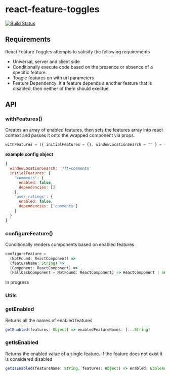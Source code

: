 # react-feature-toggles

[![Build Status](https://travis-ci.com/paralleldrive/react-feature-toggles.svg?token=Ba8H1FN3UT5CqqFhs2AM&branch=master)](https://travis-ci.com/paralleldrive/react-feature-toggles)

## Requirements

React Feature Toggles attempts to satisify the following requirements

* Universal, server and client side
* Conditionally execute code based on the presence or absence of a specific feature. 
* Toggle features on with url parameters
* Feature Dependency. If a feature depends a another feature that is disabled, then neither of them should exectue.

## API

### withFeatures()

Creates an array of enabled features, then sets the features array into react context and passes it onto the wrapped component via props.

```javascript
withFeatures = ({ initialFeatures = {}, windowLocationSearch = "" } = {}) => (Component: ReactComponent) => WrappedComponent: ReactComponent
```


__example config object__

```javascript
{
  windowLocationSearch: '?ft=comments'
  initialFeatures: {
    'comments': {
      enabled: false,
      dependencies: []
    },
    'user-ratings': {
      enabled: false,
      dependencies: ['comments']
    }
  }
}
```

### configureFeature()

Conditionally renders components based on enabled features

```javascript
configureFeature =
  (NotFound: ReactComponent) =>
  (featureName: String) => 
  (Component: ReactComponent) =>
  (FallbackComponent = NotFound: ReactComponent) => ReactComponent | null
```


In progress

### Utils

### getEnabled
Returns all the names of enabled features
```javascript
getEnabled(features: Object) => enabledFeatureNames: [...String]
```

### getIsEnabled
Returns the enabled value of a single feature. If the feature does not exist it is considered disabled
```javascript
getIsEnabled(featureName: String, features: Object) => enabled: Boolean
```
